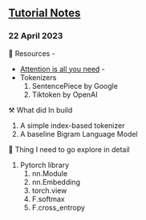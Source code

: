 ## [Tutorial Notes]( https://www.youtube.com/watch?v=kCc8FmEb1nY) 

### 22 April 2023

📒 Resources - 
+ [Attention is all you need](https://arxiv.org/abs/1706.03762) - 
+ Tokenizers
	1. SentencePiece by Google
	2. Tiktoken by OpenAI

⚒️ What did In build
1. A simple index-based tokenizer 
2. A baseline Bigram Language Model

👀 Thing I need to go explore in detail
1. Pytorch library
	1. nn.Module
	2. nn.Embedding
	3. torch.view
	4. F.softmax
	5. F.cross_entropy
